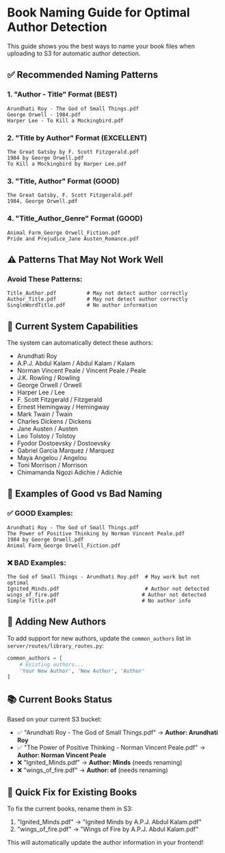 # Book Naming Guide for Optimal Author Detection

This guide shows you the best ways to name your book files when uploading to S3 for automatic author detection.

## ✅ **Recommended Naming Patterns**

### 1. **"Author - Title" Format** (BEST)
```
Arundhati Roy - The God of Small Things.pdf
George Orwell - 1984.pdf
Harper Lee - To Kill a Mockingbird.pdf
```

### 2. **"Title by Author" Format** (EXCELLENT)
```
The Great Gatsby by F. Scott Fitzgerald.pdf
1984 by George Orwell.pdf
To Kill a Mockingbird by Harper Lee.pdf
```

### 3. **"Title, Author" Format** (GOOD)
```
The Great Gatsby, F. Scott Fitzgerald.pdf
1984, George Orwell.pdf
```

### 4. **"Title_Author_Genre" Format** (GOOD)
```
Animal Farm_George Orwell_Fiction.pdf
Pride and Prejudice_Jane Austen_Romance.pdf
```

## ⚠️ **Patterns That May Not Work Well**

### Avoid These Patterns:
```
Title_Author.pdf          # May not detect author correctly
Author_Title.pdf          # May not detect author correctly
SingleWordTitle.pdf       # No author information
```

## 🎯 **Current System Capabilities**

The system can automatically detect these authors:
- Arundhati Roy
- A.P.J. Abdul Kalam / Abdul Kalam / Kalam
- Norman Vincent Peale / Vincent Peale / Peale
- J.K. Rowling / Rowling
- George Orwell / Orwell
- Harper Lee / Lee
- F. Scott Fitzgerald / Fitzgerald
- Ernest Hemingway / Hemingway
- Mark Twain / Twain
- Charles Dickens / Dickens
- Jane Austen / Austen
- Leo Tolstoy / Tolstoy
- Fyodor Dostoevsky / Dostoevsky
- Gabriel Garcia Marquez / Marquez
- Maya Angelou / Angelou
- Toni Morrison / Morrison
- Chimamanda Ngozi Adichie / Adichie

## 📝 **Examples of Good vs Bad Naming**

### ✅ **GOOD Examples:**
```
Arundhati Roy - The God of Small Things.pdf
The Power of Positive Thinking by Norman Vincent Peale.pdf
1984 by George Orwell.pdf
Animal Farm_George Orwell_Fiction.pdf
```

### ❌ **BAD Examples:**
```
The God of Small Things - Arundhati Roy.pdf  # May work but not optimal
Ignited_Minds.pdf                            # Author not detected
wings_of_fire.pdf                           # Author not detected
Simple Title.pdf                            # No author info
```

## 🔧 **Adding New Authors**

To add support for new authors, update the `common_authors` list in `server/routes/library_routes.py`:

```python
common_authors = [
    # Existing authors...
    'Your New Author', 'New Author', 'Author'
]
```

## 📚 **Current Books Status**

Based on your current S3 bucket:
- ✅ "Arundhati Roy - The God of Small Things.pdf" → **Author: Arundhati Roy**
- ✅ "The Power of Positive Thinking - Norman Vincent Peale.pdf" → **Author: Norman Vincent Peale**
- ❌ "Ignited_Minds.pdf" → **Author: Minds** (needs renaming)
- ❌ "wings_of_fire.pdf" → **Author: of** (needs renaming)

## 🚀 **Quick Fix for Existing Books**

To fix the current books, rename them in S3:
1. "Ignited_Minds.pdf" → "Ignited Minds by A.P.J. Abdul Kalam.pdf"
2. "wings_of_fire.pdf" → "Wings of Fire by A.P.J. Abdul Kalam.pdf"

This will automatically update the author information in your frontend!
